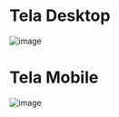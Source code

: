 # Tela Desktop
![image](https://github.com/MvFranca/html-css/assets/111403597/4b1639c7-18e1-42ca-a733-6e16fe78822e)

# Tela Mobile
![image](https://github.com/MvFranca/html-css/assets/111403597/fc22f671-376b-4594-ba2a-8e1de40cdaf6)


